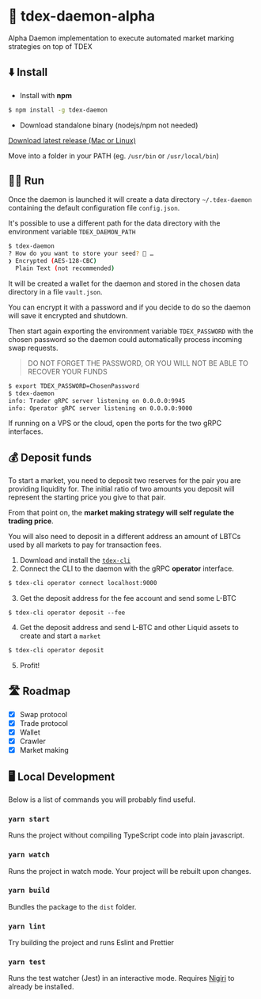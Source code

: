 # 💸 tdex-daemon-alpha
Alpha Daemon implementation to execute automated market marking strategies on top of TDEX


## ⬇️ Install

* Install with **npm**

```sh
$ npm install -g tdex-daemon
```

* Download standalone binary (nodejs/npm not needed)

[Download latest release (Mac or Linux)](https://github.com/Sevenlab/tdex-daemon-alpha/releases) 

Move into a folder in your PATH (eg. `/usr/bin` or `/usr/local/bin`)


## 🏃‍♀️ Run

Once the daemon is launched it will create a data directory `~/.tdex-daemon` containing the default configuration file `config.json`.

It's possible to use a different path for the data directory with the environment variable `TDEX_DAEMON_PATH`

```sh
$ tdex-daemon
? How do you want to store your seed? 🔑 … 
❯ Encrypted (AES-128-CBC)
  Plain Text (not recommended)
```

It will be created a wallet for the daemon and stored in the chosen data directory in a file `vault.json`.

You can encrypt it with a password and if you decide to do so the daemon will save it encrypted and shutdown.

Then start again exporting the environment variable `TDEX_PASSWORD` with the chosen password so the daemon could automatically process incoming swap requests. 
> DO NOT FORGET THE PASSWORD, OR YOU WILL NOT BE ABLE TO RECOVER YOUR FUNDS

```sh
$ export TDEX_PASSWORD=ChosenPassword
$ tdex-daemon
info: Trader gRPC server listening on 0.0.0.0:9945
info: Operator gRPC server listening on 0.0.0.0:9000
```

If running on a VPS or the cloud, open the ports for the two gRPC interfaces.

## 💰 Deposit funds

To start a market, you need to deposit two reserves for the pair you are providing liquidity for. 
The initial ratio of two amounts you deposit will represent the starting price you give to that pair. 

From that point on, the **market making strategy will self regulate the trading price**.

You will also need to deposit in a different address an amount of LBTCs used by all markets to pay for transaction fees.

1. Download and install the [`tdex-cli`](https://github.com/Sevenlab/tdex-cli) 
2. Connect the CLI to the daemon with the gRPC **operator** interface. 
```sh
$ tdex-cli operator connect localhost:9000
```
3. Get the deposit address for the fee account and send some L-BTC
```
$ tdex-cli operator deposit --fee
```
4. Get the deposit address and send L-BTC and other Liquid assets to create and start a `market`
```sh
$ tdex-cli operator deposit
```
5. Profit! 


## 🛣 Roadmap

* [x] Swap protocol
* [x] Trade protocol
* [x] Wallet
* [x] Crawler
* [x] Market making

## 🖥 Local Development

Below is a list of commands you will probably find useful.

### `yarn start`

Runs the project without compiling TypeScript code into plain javascript.

### `yarn watch`

Runs the project in watch mode. Your project will be rebuilt upon changes.

### `yarn build`

Bundles the package to the `dist` folder.

### `yarn lint`

Try building the project and runs Eslint and Prettier

### `yarn test`

Runs the test watcher (Jest) in an interactive mode. Requires [Nigiri](https://nigiri.vulpem.com/#install) to already be installed.
